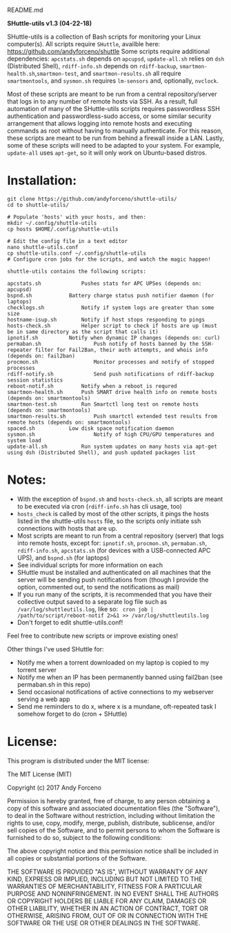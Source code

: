 README.md

**SHuttle-utils v1.3 (04-22-18)**

SHuttle-utils is a collection of Bash scripts for monitoring your Linux computer(s). All scripts require `SHuttle`, availble here: https://github.com/andyforceno/shuttle
Some scripts require additional dependencies: `apcstats.sh` depends on `apcupsd`, `update-all.sh` relies on `dsh` (Distributed Shell), `rdiff-info.sh` depends on `rdiff-backup`, `smartmon-health.sh`,`smartmon-test`, and `smartmon-results.sh` all require `smartmontools`, and `sysmon.sh` requires `lm-sensors` and, optionally, `nvclock`.

Most of these scripts are meant to be run from a central repository/server that logs in to any number of remote hosts via SSH. As a result, full automation of many of the SHuttle-utils scripts requires passwordless SSH authentication and passwordless-sudo access, or some similar security arrangement that allows logging into remote hosts and executing commands as root without having to manually authenticate. For this reason, these scripts are meant to be run from behind a firewall inside a LAN. Lastly, some of these scripts will need to be adapted to your system. For example, `update-all` uses `apt-get`, so it will only work on Ubuntu-based distros.

# Installation:
    git clone https://github.com/andyforceno/shuttle-utils/
    cd to shuttle-utils/

    # Populate 'hosts' with your hosts, and then:
    mkdir ~/.config/shuttle-utils
    cp hosts $HOME/.config/shuttle-utils

    # Edit the config file in a text editor
    nano shuttle-utils.conf
    cp shuttle-utils.conf ~/.config/shuttle-utils
    # Configure cron jobs for the scripts, and watch the magic happen!


``` 
shuttle-utils contains the following scripts:

apcstats.sh 			Pushes stats for APC UPSes (depends on: apcupsd)
bspnd.sh			Battery charge status push notifier daemon (for laptops)
checklogs.sh			Notify if system logs are greater than some size
hostname-isup.sh		Notify if host stops responding to pings
hosts-check.sh			Helper script to check if hosts are up (must be in same directory as the script that calls it)
ipnotif.sh			Notify when dynamic IP changes (depends on: curl)
permaban.sh            		Push notify of hosts banned by the SSH-repeater filter for Fail2Ban, their auth attempts, and whois info (depends on: fail2ban)
procmon.sh             		Monitor processes and notify of stopped processes
rdiff-notify.sh        		Send push notifications of rdiff-backup session statistics
reboot-notif.sh			Notify when a reboot is requred
smartmon-health.sh		Push SMART drive health info on remote hosts (depends on: smartmontools)
smartmon-test.sh		Run Smartctl long test on remote hosts (depends on: smartmontools)
smartmon-results.sh     	Push smartctl extended test results from remote hosts (depends on: smartmontools)
spaced.sh			Low disk space notification daemon
sysmon.sh               	Notify of high CPU/GPU temperatures and system load
update-all.sh			Run system updates on many hosts via apt-get using dsh (Distributed Shell), and push updated packages list
```


# Notes:
* With the exception of `bspnd.sh` and `hosts-check.sh`, all scripts are meant to be executed via cron (`rdiff-info.sh` has cli usage, too)
* `hosts_check` is called by most of the other scripts, it pings the hosts listed in the shuttle-utils `hosts` file, so the scripts only initiate ssh connections with hosts that are up.
* Most scripts are meant to run from a central repository (server) that logs into remote hosts, except for: `ipnotif.sh`, `procmon.sh`, `permaban.sh`, `rdiff-info.sh`, `apcstats.sh` (for devices with a USB-connected APC UPS), and `bspnd.sh` (for laptops) 
* See individual scripts for more information on each
* SHuttle must be installed and authenticated on all machines that the server will be sending push notifications from (though I provide the option, commented out, to send the notifications as mail)
* If you run many of the scripts, it is recommended that you have their collective output saved to a separate log file such as `/var/log/shuttleutils.log`, like so:
` cron job | /path/to/script/reboot-notif 2>&1 >> /var/log/shuttleutils.log`
* Don't forget to edit shuttle-utils.conf!

Feel free to contribute new scripts or improve existing ones!

Other things I've used SHuttle for:
* Notify me when a torrent downloaded on my laptop is copied to my torrent server
* Notify me when an IP has been permanently banned using fail2ban (see permaban.sh in this repo)
* Send occasional notifications of active connections to my webserver serving a web app
* Send me reminders to do x, where x is a mundane, oft-repeated task I somehow forget to do (cron + SHuttle)


# License:
This program is distributed under the MIT license:

The MIT License (MIT)

Copyright (c) 2017 Andy Forceno

Permission is hereby granted, free of charge, to any person obtaining a copy of this software and associated documentation files (the "Software"), to deal in the Software without restriction, including without limitation the rights to use, copy, modify, merge, publish, distribute, sublicense, and/or sell copies of the Software, and to permit persons to whom the Software is furnished to do so, subject to the following conditions:

The above copyright notice and this permission notice shall be included in all copies or substantial portions of the Software.

THE SOFTWARE IS PROVIDED "AS IS", WITHOUT WARRANTY OF ANY KIND, EXPRESS OR IMPLIED, INCLUDING BUT NOT LIMITED TO THE WARRANTIES OF MERCHANTABILITY, FITNESS FOR A PARTICULAR PURPOSE AND NONINFRINGEMENT. IN NO EVENT SHALL THE AUTHORS OR COPYRIGHT HOLDERS BE LIABLE FOR ANY CLAIM, DAMAGES OR OTHER LIABILITY, WHETHER IN AN ACTION OF CONTRACT, TORT OR OTHERWISE, ARISING FROM, OUT OF OR IN CONNECTION WITH THE SOFTWARE OR THE USE OR OTHER DEALINGS IN THE SOFTWARE.
